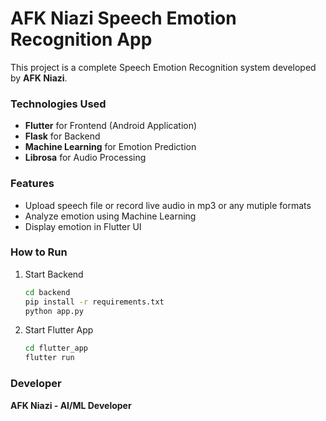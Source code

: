 # AFK Niazi Speech Emotion Recognition App

This project is a complete Speech Emotion Recognition system developed by **AFK Niazi**.

### Technologies Used

- **Flutter** for Frontend (Android Application)
- **Flask** for Backend
- **Machine Learning** for Emotion Prediction
- **Librosa** for Audio Processing

### Features

- Upload speech file or record live audio in mp3 or any mutiple formats
- Analyze emotion using Machine Learning
- Display emotion in Flutter UI

### How to Run

1. Start Backend
   ```bash
   cd backend
   pip install -r requirements.txt
   python app.py
   ```
2. Start Flutter App
   ```bash
   cd flutter_app
   flutter run
   ```

### Developer

**AFK Niazi - AI/ML Developer**
